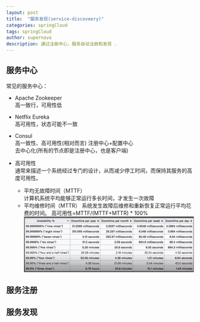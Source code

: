 ```yaml
---
layout: post
title:  "服务发现(service-discoveery)"
categories: springCloud
tags: springCloud
author: supernova
description: 通过注册中心，服务自动注册和发现 .
---
```

## 服务中心
常见的服务中心：
* Apache Zookeeper  
高一致行，可用性低  
* Netflix Eureka  
高可用性，状态可能不一致  
* Consul  
高一致性、高可用性(相对而言)
注册中心+配置中心  
去中心化(所有的节点即是注册中心，也是客户端)  

* 高可用性  
通常来描述一个系统经过专门的设计，从而减少停工时间，而保持其服务的高度可用性。  
    * 平均无故障时间（MTTF）  
    计算机系统平均能够正常运行多长时间，才发生一次故障
    * 平均维修时间（MTTR）
    系统发生故障后维修和重新恢复正常运行平均花费的时间。
高可用性=MTTF/(MTTF+MTTR) * 100%  
![avatar](../assets/img/highlevel.png)


## 服务注册
## 服务发现
   